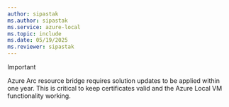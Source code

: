 ```yaml
---
author: sipastak
ms.author: sipastak
ms.service: azure-local
ms.topic: include
ms.date: 05/19/2025
ms.reviewer: sipastak
---
```


> [!IMPORTANT]
> Azure Arc resource bridge requires solution updates to be applied within one year. This is critical to keep certificates valid and the Azure Local VM functionality working.